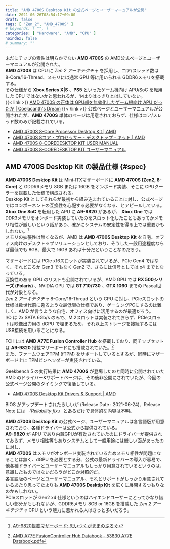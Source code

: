 ```yaml
---
title: "AMD 4700S Desktop Kit の公式ページとユーザーマニュアルが公開"
date: 2021-06-26T08:54:17+09:00
draft: false
tags: [ "Zen_2", "AMD_4700S" ]
# keywords: [ "", ]
categories: [ "Hardware", "AMD", "CPU" ]
noindex: false
# summary: ""
---
```


未だにチップの素性は明らかでない **AMD 4700S** の AMD公式ページとユーザーマニュアルが公開された。  
**AMD 4700S** は CPU に *Zen 2 アーキテクチャ* を採用し、コア/スレッド数は 8-Core/16-Thread、メモリには通常 GPU 等に用いられる GDDR6メモリを搭載する。  
その仕様から **Xbox Series X|S** 、**PS5** といったゲーム機向け APU/SoC を転用した CPU ではないかと思われるが、やはりはっきりとはしていない。  
{{< link >}} [AMD 4700S の正体は GPU部を無効化したゲーム機向け APU だったか | Coelacanth's Dream](/posts/2021/04/26/amd-4700s-identity/) {{< /link >}}
公式ページとユーザーマニュアルが公開されたが、**AMD 4700S** 単体のページは用意されておらず、仕様はコア/スレッド数のみが記載されている。  

 * [AMD 4700S 8-Core Processor Desktop Kit | AMD](https://www.amd.com/en/desktop-kits/amd-4700s)
 * [AMD 4700S 8コア・プロセッサー・デスクトップ・キット | AMD](https://www.amd.com/ja/desktop-kits/amd-4700s)
 * [AMD 4700S 8-COREDESKTOP KIT USER MANUAL](https://www.amd.com/system/files/documents/21791450-a-4700s-dtkit-user-manual.pdf)
 * [AMD 4700S 8-COREDESKTOP KIT ユーザーマニュアル](https://www.amd.com/system/files/documents/21791450-a-4700s-dtkit-user-manual-ja.pdf)

## AMD 4700S Desktop Kit の製品仕様 {#spec}

**AMD 4700S Desktop Kit** は Mini-ITXマザーボードに **AMD 4700S (Zen2, 8-Core)** と GDDR6メモリ 8GB または 16GB をオンボード実装、そこに CPUクーラーを搭載した仕様で構成される。  
Desktop Kit としてそれらが最初から組み込まれていることに対し、公式ページではコンポーネントの互換性を心配する必要がなくなる、とアピールしている。 **Xbox One SoC** を転用した APU に **A9-9820** があるが、 **Xbox One** では DDR3メモリをオンボード実装していたのをスロット化したこともあってかメモリ相性が厳しいという話があり、確かにシステムの安定性を得る上では重要かもしれない。[^a9-9820-review]  
メモリの拡張性は無くなるが、AMD は **AMD 4700S Desktop Kit** を自宅、オフィス向けのデスクトップソリューションとしており、そうした一般用途程度ならば最低でも 8GB、最大で 16GB あれば十分だということなのだろう。  

[^a9-9820-review]: [A9-9820搭載マザーボード: 思いつくがままのぶろぐ](https://ktyk.seesaa.net/article/478245701.html)

マザーボードには PCIe x16スロットが実装されているが、PCIe Gen4 ではなく、それどころか Gen3 でもなく Gen2 で、さらには信号としては x4 までとなっている。  
互換性のある GPU のリストも公開されているが、AMD GPU では **RX 500シリーズ (Polaris)** 、NVIDIA GPU では **GT 710/730** 、**GTX 1060** までの Pascal世代が対象となる。  
*Zen 2 アーキテクチャ* 8-Core/16-Thread という CPU に対し、PCIeスロットの仕様は数世代前に遡るような最低限の仕様であり、ゲーミングPCにするのは難しく、AMD が言うような自宅、オフィス向けに活用するのが最適だろう。  
I/O は 2x SATA 6Gb/s のみで、M.2スロットは実装されておらず、PCIeスロットは映像出力用の dGPU で埋まるため、それ以上ストレージを接続するには USB接続を用いることになる。  

FCH には **AMD A77E Fusion Controller Hub** を搭載しており、同チップセットは **A9-9820** 搭載マザーボードにも搭載されていた。[^a77e]  
また、ファームウェアTPM (fTPM) をサポートしているとするが、同時にマザーボード上に TPMピンヘッダーが実装されている。  

[^a77e]: [AMD A77E FusionController Hub Databook - 53830 A77E Databook.pdf](https://www.amd.com/system/files/TechDocs/53830%20A77E%20Databook.pdf)

Geekbench 5 の実行結果に **AMD 4700S** が登場したのと同時に公開されていた AMD のドライバー&サポートページは、その後非公開にされていたが、今回の公式ページ公開のタイミングで復活している。  

 * [AMD 4700S Desktop Kit Drivers & Support | AMD](https://www.amd.com/en/support/desktop-kit/amd-4700s-desktop-kit/amd-4700s-desktop-kit)

BIOS がアップデートされたらしいが (Release Date : 2021-06-24)、Release Note には *「Reliability fix」* とあるだけで具体的な内容は不明。  

**AMD 4700S Desktop Kit** の公式ページ、ユーザーマニュアルは各言語版が用意されており、各種ドライバーは公式から提供されている。  
**A9-9820** が APU であり内蔵GPUが有効されていたのにドライバーが提供されておらず、メモリ相性等もありシステムとして一般用途には厳しい面があったのに対し、  
**AMD 4700S** はメモリがオンボード実装されているためメモリ相性が問題になることは無く、dGPU を必要とする分、公式の最新ドライバーの導入が容易で、他各種ドライバーとユーザーマニュアルもしっかり用意されているというのは、意識したものではないだろうがどこか対照的だ。  
各言語版のページとユーザーマニュアル、それとサポートがしっかり用意されているあたり思ってたよりも **AMD 4700S Desktip Kit** を広くに展開するつもりなのかもしれない。  
PCIeスロットが Gen2 x4 仕様というのはハイエンドユーザーにとってかなり惜しい部分かもしれないが、GDDR6メモリ 8GB or 16GB を搭載した *Zen 2 アーキテクチャ* CPU という魅力に惹かれる人はきっと多いだろう。  

